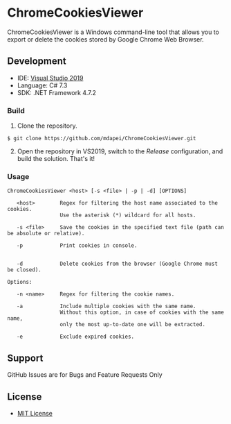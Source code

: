 # ChromeCookiesViewer
ChromeCookiesViewer is a Windows command-line tool that allows you to export or delete the cookies stored by Google Chrome Web Browser.

## Development

- IDE: [Visual Studio 2019](https://learn.microsoft.com/it-it/visualstudio/releases/2019/release-notes)
- Language: C# 7.3
- SDK: .NET Framework 4.7.2

### Build

1. Clone the repository.
```
$ git clone https://github.com/mdapei/ChromeCookiesViewer.git
```
2. Open the repository in VS2019, switch to the _Release_ configuration, and build the solution. That's it!

### Usage
```
ChromeCookiesViewer <host> [-s <file> | -p | -d] [OPTIONS]

   <host>        Regex for filtering the host name associated to the cookies.
                 Use the asterisk (*) wildcard for all hosts.

   -s <file>     Save the cookies in the specified text file (path can be absolute or relative).

   -p            Print cookies in console.


   -d            Delete cookies from the browser (Google Chrome must be closed).

Options:

   -n <name>     Regex for filtering the cookie names.

   -a            Include multiple cookies with the same name.
                 Without this option, in case of cookies with the same name,
                 only the most up-to-date one will be extracted.

   -e            Exclude expired cookies.
```

## Support
GitHub Issues are for Bugs and Feature Requests Only

## License
- [MIT License](https://spdx.org/licenses/MIT.html)
